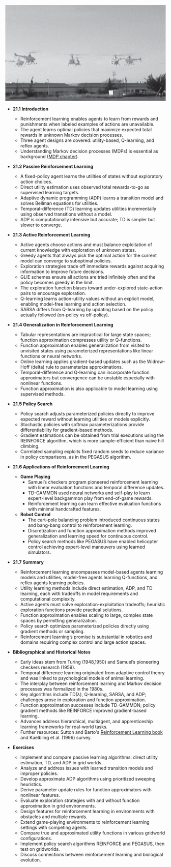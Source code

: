 ![AMA-ch21-reinforcement-learning](AMA-ch21-reinforcement-learning.best.png)

- **21.1 Introduction**  
  - Reinforcement learning enables agents to learn from rewards and punishments when labeled examples of actions are unavailable.  
  - The agent learns optimal policies that maximize expected total rewards in unknown Markov decision processes.  
  - Three agent designs are covered: utility-based, Q-learning, and reflex agents.  
  - Understanding Markov decision processes (MDPs) is essential as background ([MDP chapter](https://example.org/mdp)).  

- **21.2 Passive Reinforcement Learning**  
  - A fixed-policy agent learns the utilities of states without exploratory action choices.  
  - Direct utility estimation uses observed total rewards-to-go as supervised learning targets.  
  - Adaptive dynamic programming (ADP) learns a transition model and solves Bellman equations for utilities.  
  - Temporal-difference (TD) learning updates utilities incrementally using observed transitions without a model.  
  - ADP is computationally intensive but accurate; TD is simpler but slower to converge.  

- **21.3 Active Reinforcement Learning**  
  - Active agents choose actions and must balance exploitation of current knowledge with exploration of unknown states.  
  - Greedy agents that always pick the optimal action for the current model can converge to suboptimal policies.  
  - Exploration strategies trade off immediate rewards against acquiring information to improve future decisions.  
  - GLIE schemes ensure all actions are tried infinitely often and the policy becomes greedy in the limit.  
  - The exploration function biases toward under-explored state-action pairs to encourage exploration.  
  - Q-learning learns action-utility values without an explicit model, enabling model-free learning and action selection.  
  - SARSA differs from Q-learning by updating based on the policy actually followed (on-policy vs off-policy).  

- **21.4 Generalization in Reinforcement Learning**  
  - Tabular representations are impractical for large state spaces; function approximation compresses utility or Q-functions.  
  - Function approximation enables generalization from visited to unvisited states using parameterized representations like linear functions or neural networks.  
  - Online learning applies gradient-based updates such as the Widrow–Hoff (delta) rule to parameterize approximations.  
  - Temporal-difference and Q-learning can incorporate function approximators but convergence can be unstable especially with nonlinear functions.  
  - Function approximation is also applicable to model learning using supervised methods.  

- **21.5 Policy Search**  
  - Policy search adjusts parameterized policies directly to improve expected reward without learning utilities or models explicitly.  
  - Stochastic policies with softmax parameterizations provide differentiability for gradient-based methods.  
  - Gradient estimations can be obtained from trial executions using the REINFORCE algorithm, which is more sample-efficient than naive hill climbing.  
  - Correlated sampling exploits fixed random seeds to reduce variance in policy comparisons, as in the PEGASUS algorithm.  

- **21.6 Applications of Reinforcement Learning**  
  - **Game Playing**  
    - Samuel’s checkers program pioneered reinforcement learning with linear evaluation functions and temporal difference updates.  
    - TD-GAMMON used neural networks and self-play to learn expert-level backgammon play from end-of-game rewards.  
    - Reinforcement learning can learn effective evaluation functions with minimal handcrafted features.  
  - **Robot Control**  
    - The cart–pole balancing problem introduced continuous states and bang-bang control to reinforcement learning.  
    - Discretization and function approximation methods improved generalization and learning speed for continuous control.  
    - Policy search methods like PEGASUS have enabled helicopter control achieving expert-level maneuvers using learned simulators.  

- **21.7 Summary**  
  - Reinforcement learning encompasses model-based agents learning models and utilities, model-free agents learning Q-functions, and reflex agents learning policies.  
  - Utility learning methods include direct estimation, ADP, and TD learning, each with tradeoffs in model requirements and computational complexity.  
  - Active agents must solve exploration-exploitation tradeoffs; heuristic exploration functions provide practical solutions.  
  - Function approximation enables scaling to large, complex state spaces by permitting generalization.  
  - Policy search optimizes parameterized policies directly using gradient methods or sampling.  
  - Reinforcement learning’s promise is substantial in robotics and domains requiring complex control and large action spaces.  

- **Bibliographical and Historical Notes**  
  - Early ideas stem from Turing (1948,1950) and Samuel’s pioneering checkers research (1959).  
  - Temporal difference learning originated from adaptive control theory and was linked to psychological models of animal learning.  
  - The interplay between reinforcement learning and Markov decision processes was formalized in the 1980s.  
  - Key algorithms include TD(λ), Q-learning, SARSA, and ADP; challenges arose in exploration and function approximation.  
  - Function approximation successes include TD-GAMMON; policy gradient methods like REINFORCE improved gradient-based learning.  
  - Advances address hierarchical, multiagent, and apprenticeship learning frameworks for real-world tasks.  
  - Further resources: Sutton and Barto's [Reinforcement Learning book](http://incompleteideas.net/book/the-book.html) and Kaelbling et al. (1996) survey.  

- **Exercises**  
  - Implement and compare passive learning algorithms: direct utility estimation, TD, and ADP in grid worlds.  
  - Analyze and address issues with learned transition models and improper policies.  
  - Develop approximate ADP algorithms using prioritized sweeping heuristics.  
  - Derive parameter update rules for function approximators with nonlinear features.  
  - Evaluate exploration strategies with and without function approximation in grid environments.  
  - Design features for reinforcement learning in environments with obstacles and multiple rewards.  
  - Extend game-playing environments to reinforcement learning settings with competing agents.  
  - Compare true and approximated utility functions in various gridworld configurations.  
  - Implement policy search algorithms REINFORCE and PEGASUS, then test on gridworlds.  
  - Discuss connections between reinforcement learning and biological evolution.
